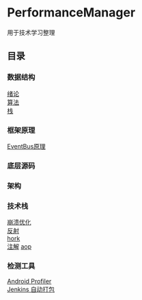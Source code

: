 # PerformanceManager
用于技术学习整理
## 目录 
### 数据结构
[绪论](https://www.cnblogs.com/zhaozhengwu/p/10558647.html)<br/>
[算法](https://www.cnblogs.com/zhaozhengwu/p/10571984.html)<br/>
[栈](https://github.com/zhaozhengwu/StackManager)
### 框架原理
[EventBus原理](https://www.cnblogs.com/zhaozhengwu/p/10756728.html)
### 底层源码
### 架构
### 技术栈
[崩溃优化](https://i.cnblogs.com/EditPosts.aspx?postid=10727949)<br/>
[反射](https://www.cnblogs.com/zhaozhengwu/p/10730368.html)<br/>
[hork](https://www.cnblogs.com/zhaozhengwu/p/10735151.html)<br/>
[注解](https://www.cnblogs.com/zhaozhengwu/p/10757705.html)
[aop](https://www.cnblogs.com/zhaozhengwu/p/10761461.html)
### 检测工具
[Android Profiler](https://www.cnblogs.com/zhaozhengwu/p/10578562.html)<br/>
[Jenkins 自动打包](https://www.cnblogs.com/zhaozhengwu/p/10595466.html)
